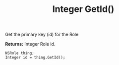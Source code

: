 ﻿---
uid: crmscript_ref_NSRole_GetId
title: Integer GetId()
intellisense: NSRole.GetId
keywords: NSRole, GetId
so.topic: reference
---

Get the primary key (id) for the Role

**Returns:** Integer Role id.

```crmscript
NSRole thing;
Integer id = thing.GetId();
```

